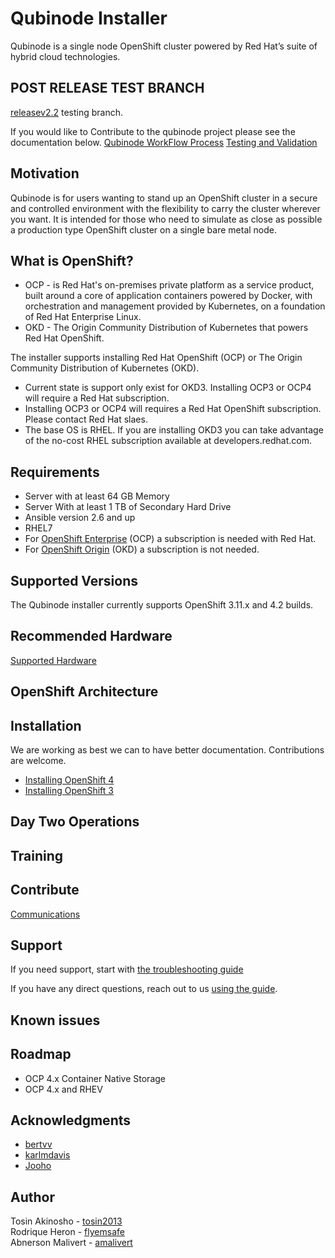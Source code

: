 # Qubinode Installer
Qubinode is a single node OpenShift cluster powered by Red Hat’s suite of hybrid cloud technologies.

## POST RELEASE TEST BRANCH
[releasev2.2](https://github.com/Qubinode/qubinode-installer/tree/releasev2.2) testing branch.

If you would like to Contribute to the qubinode project please see the documentation below.
[Qubinode WorkFlow Process](docs/git-workflow-process.adoc)
[Testing and Validation](test/README.md)

## Motivation
Qubinode is for users wanting to stand up an OpenShift cluster in a secure and controlled environment with the flexibility to carry the cluster wherever you want. It is intended for those who need to simulate as close as possible a production type OpenShift cluster on a single bare metal node.

## What is OpenShift?
* OCP - is Red Hat's on-premises private platform as a service product, built around a core of application containers powered by Docker, with orchestration and management provided by Kubernetes, on a foundation of Red Hat Enterprise Linux.
* OKD - The Origin Community Distribution of Kubernetes that powers Red Hat OpenShift.

The installer supports installing Red Hat OpenShift (OCP) or The Origin Community Distribution of Kubernetes (OKD).
 - Current state is support only exist for OKD3. Installing OCP3 or OCP4 will require a Red Hat subscription.
 - Installing OCP3 or OCP4 will requires a Red Hat OpenShift subscription. Please contact Red Hat slaes.
 - The base OS is RHEL. If you are installing OKD3 you can take advantage of the no-cost RHEL subscription available at developers.redhat.com.

## Requirements
* Server with at least 64 GB Memory
* Server With at least 1 TB of Secondary Hard Drive
* Ansible version 2.6 and up
* RHEL7
* For [OpenShift Enterprise](https://www.openshift.com/products) (OCP)  a subscription is needed with Red Hat.  
* For [OpenShift Origin](https://www.okd.io/) (OKD) a subscription is not needed.

## Supported Versions
The Qubinode installer currently supports OpenShift 3.11.x and 4.2 builds.

## Recommended Hardware
[Supported Hardware](docs/supported_hardware_coniguration.md)

## OpenShift Architecture

## Installation

We are working as best we can to have better documentation. Contributions are welcome.

- [Installing OpenShift 4](docs/openshift4_installation_steps.md)
- [Installing OpenShift 3](docs/openshift3_installation_steps.adoc)

## Day Two Operations

## Training

## Contribute
[Communications](docs/communication.adoc)

## Support
If you need support, start with [the troubleshooting guide](docs/troubleshooting-monitoring.adoc)

If you have any direct questions, reach out to us [using the guide](docs/communication.adoc).

## Known issues

## Roadmap
* OCP 4.x Container Native Storage
* OCP 4.x and RHEV

## Acknowledgments
* [bertvv](https://github.com/bertvv)
* [karlmdavis](https://github.com/karlmdavis)
* [Jooho](https://github.com/Jooho)

## Author
Tosin Akinosho - [tosin2013](https://github.com/tosin2013)  
Rodrique Heron - [flyemsafe](https://github.com/flyemsafe)  
Abnerson Malivert - [amalivert](https://github.com/amalivert)  
